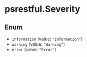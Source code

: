 # psrestful.Severity

## Enum

* `information` (value: `"Information"`)
* `warning` (value: `"Warning"`)
* `error` (value: `"Error"`)
